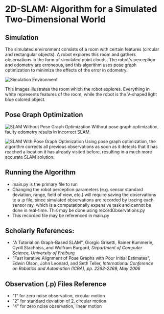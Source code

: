 
# 2D-SLAM: Algorithm for a Simulated Two-Dimensional World

## Simulation
The simulated environment consists of a room with certain features (circular and rectangular objects). A robot explores this room and gathers observations in the form of simulated point clouds. The robot's perception and odometry are erroneous, and this algorithm uses pose graph optimization to minimize the effects of the error in odometry.

![Simulation Environment](https://user-images.githubusercontent.com/47930459/119280152-067ee980-bbfe-11eb-88f2-f6e995ddd6ab.jpg)

This images illustrates the room which the robot explores. Everything in white represents features of the room, while the robot is the V-shaped light blue colored object.

## Pose Graph Optimization
![SLAM Without Pose Graph Optimization](https://user-images.githubusercontent.com/47930459/119280336-f6b3d500-bbfe-11eb-9cbb-31e903d8b8cb.jpg)
Without pose graph optimization, faulty odometry results in incorrect SLAM.






![SLAM With Pose Graph Optimization](https://user-images.githubusercontent.com/47930459/119280357-092e0e80-bbff-11eb-946f-888204d67bf6.jpg)
Using pose graph optimization, the algorithm corrects all previous observations as soon as it detects that it has reached a location it has already visited before, resulting in a much more accurate SLAM solution.

## Running the Algorithm
- main.py is the primary file to run
- Changing the robot perception parameters (e.g. sensor standard deviation, range, field of view, etc.) will require saving the observations to a .p file, since simulated observations are recorded by tracing each sensor ray, which is a computationally expensive task and cannot be done in real-time. This may be done using recordObservations.py
- This recorded file may be referenced in main.py

## Scholarly References:
- "A Tutorial on Graph-Based SLAM", Giorgio Grisetti, Rainer Kummerle, Cyrill Stachniss, and Wolfram Burgard, _Department of Computer Science, University of Freiburg_
- "Fast Iterative Alignment of Pose Graphs with Poor Initial Estimates", Edwin Olson, John Leonard, and Seth Teller, _International Conference on Robotics and Automation (ICRA), pp. 2262-2269, May 2006_

## Observation (.p) Files Reference

- "1" for zero noise observation, circular motion
- "2" for standard deviation of 2, circular motion
- "4" for zero noise observation, linear motion
